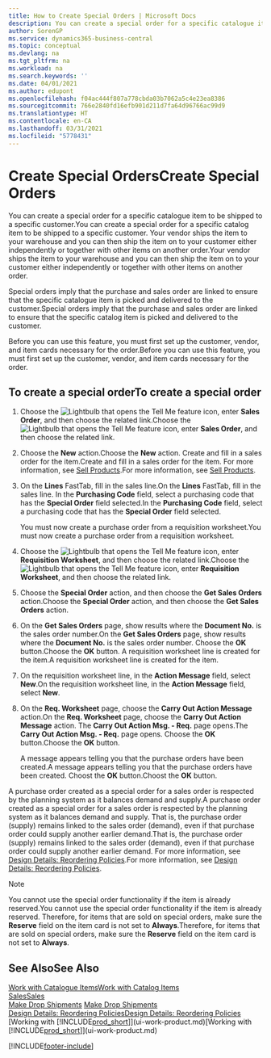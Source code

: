 ```yaml
---
title: How to Create Special Orders | Microsoft Docs
description: You can create a special order for a specific catalogue item to be shipped to a specific customer. Your vendor ships the item to your warehouse and you can then ship the item on to your customer either independently or together with other items on another order.
author: SorenGP
ms.service: dynamics365-business-central
ms.topic: conceptual
ms.devlang: na
ms.tgt_pltfrm: na
ms.workload: na
ms.search.keywords: ''
ms.date: 04/01/2021
ms.author: edupont
ms.openlocfilehash: f04ac444f807a778cbda03b7062a5c4e23ea8386
ms.sourcegitcommit: 766e2840fd16efb901d211d7fa64d96766ac99d9
ms.translationtype: HT
ms.contentlocale: en-CA
ms.lasthandoff: 03/31/2021
ms.locfileid: "5778431"
---
```

# <a name="create-special-orders"></a><span data-ttu-id="3291c-104">Create Special Orders</span><span class="sxs-lookup"><span data-stu-id="3291c-104">Create Special Orders</span></span>
<span data-ttu-id="3291c-105">You can create a special order for a specific catalogue item to be shipped to a specific customer.</span><span class="sxs-lookup"><span data-stu-id="3291c-105">You can create a special order for a specific catalog item to be shipped to a specific customer.</span></span> <span data-ttu-id="3291c-106">Your vendor ships the item to your warehouse and you can then ship the item on to your customer either independently or together with other items on another order.</span><span class="sxs-lookup"><span data-stu-id="3291c-106">Your vendor ships the item to your warehouse and you can then ship the item on to your customer either independently or together with other items on another order.</span></span>  

<span data-ttu-id="3291c-107">Special orders imply that the purchase and sales order are linked to ensure that the specific catalogue item is picked and delivered to the customer.</span><span class="sxs-lookup"><span data-stu-id="3291c-107">Special orders imply that the purchase and sales order are linked to ensure that the specific catalog item is picked and delivered to the customer.</span></span>  

<span data-ttu-id="3291c-108">Before you can use this feature, you must first set up the customer, vendor, and item cards necessary for the order.</span><span class="sxs-lookup"><span data-stu-id="3291c-108">Before you can use this feature, you must first set up the customer, vendor, and item cards necessary for the order.</span></span>  

## <a name="to-create-a-special-order"></a><span data-ttu-id="3291c-109">To create a special order</span><span class="sxs-lookup"><span data-stu-id="3291c-109">To create a special order</span></span>  
1.  <span data-ttu-id="3291c-110">Choose the ![Lightbulb that opens the Tell Me feature](media/ui-search/search_small.png "Tell me what you want to do") icon, enter **Sales Order**, and then choose the related link.</span><span class="sxs-lookup"><span data-stu-id="3291c-110">Choose the ![Lightbulb that opens the Tell Me feature](media/ui-search/search_small.png "Tell me what you want to do") icon, enter **Sales Order**, and then choose the related link.</span></span>  
2. <span data-ttu-id="3291c-111">Choose the **New** action.</span><span class="sxs-lookup"><span data-stu-id="3291c-111">Choose the **New** action.</span></span> <span data-ttu-id="3291c-112">Create and fill in a  sales order for the item.</span><span class="sxs-lookup"><span data-stu-id="3291c-112">Create and fill in a  sales order for the item.</span></span> <span data-ttu-id="3291c-113">For more information, see [Sell Products](sales-how-sell-products.md).</span><span class="sxs-lookup"><span data-stu-id="3291c-113">For more information, see [Sell Products](sales-how-sell-products.md).</span></span>
3.  <span data-ttu-id="3291c-114">On the **Lines** FastTab, fill in the sales line.</span><span class="sxs-lookup"><span data-stu-id="3291c-114">On the **Lines** FastTab, fill in the sales line.</span></span> <span data-ttu-id="3291c-115">In the **Purchasing Code** field, select a purchasing code that has the **Special Order** field selected.</span><span class="sxs-lookup"><span data-stu-id="3291c-115">In the **Purchasing Code** field, select a purchasing code that has the **Special Order** field selected.</span></span>

    <span data-ttu-id="3291c-116">You must now create a purchase order from a requisition worksheet.</span><span class="sxs-lookup"><span data-stu-id="3291c-116">You must now create a purchase order from a requisition worksheet.</span></span>  
4. <span data-ttu-id="3291c-117">Choose the ![Lightbulb that opens the Tell Me feature](media/ui-search/search_small.png "Tell me what you want to do") icon, enter **Requisition Worksheet**, and then choose the related link.</span><span class="sxs-lookup"><span data-stu-id="3291c-117">Choose the ![Lightbulb that opens the Tell Me feature](media/ui-search/search_small.png "Tell me what you want to do") icon, enter **Requisition Worksheet**, and then choose the related link.</span></span>  
5. <span data-ttu-id="3291c-118">Choose the **Special Order** action, and then choose the **Get Sales Orders** action.</span><span class="sxs-lookup"><span data-stu-id="3291c-118">Choose the **Special Order** action, and then choose the **Get Sales Orders** action.</span></span>  
6.  <span data-ttu-id="3291c-119">On the **Get Sales Orders** page, show results where the **Document No.** is the sales order number.</span><span class="sxs-lookup"><span data-stu-id="3291c-119">On the **Get Sales Orders** page, show results where the **Document No.** is the sales order number.</span></span> <span data-ttu-id="3291c-120">Choose the **OK** button.</span><span class="sxs-lookup"><span data-stu-id="3291c-120">Choose the **OK** button.</span></span> <span data-ttu-id="3291c-121">A requisition worksheet line is created for the item.</span><span class="sxs-lookup"><span data-stu-id="3291c-121">A requisition worksheet line is created for the item.</span></span>  
7.  <span data-ttu-id="3291c-122">On the requisition worksheet line, in the **Action Message** field, select **New**.</span><span class="sxs-lookup"><span data-stu-id="3291c-122">On the requisition worksheet line, in the **Action Message** field, select **New**.</span></span>  
8.  <span data-ttu-id="3291c-123">On the **Req. Worksheet** page, choose the **Carry Out Action Message** action.</span><span class="sxs-lookup"><span data-stu-id="3291c-123">On the **Req. Worksheet** page, choose the **Carry Out Action Message** action.</span></span> <span data-ttu-id="3291c-124">The **Carry Out Action Msg. - Req.** page opens.</span><span class="sxs-lookup"><span data-stu-id="3291c-124">The **Carry Out Action Msg. - Req.** page opens.</span></span> <span data-ttu-id="3291c-125">Choose the **OK** button.</span><span class="sxs-lookup"><span data-stu-id="3291c-125">Choose the **OK** button.</span></span>  

    <span data-ttu-id="3291c-126">A message appears telling you that the purchase orders have been created.</span><span class="sxs-lookup"><span data-stu-id="3291c-126">A message appears telling you that the purchase orders have been created.</span></span> <span data-ttu-id="3291c-127">Choost the **OK** button.</span><span class="sxs-lookup"><span data-stu-id="3291c-127">Choost the **OK** button.</span></span>  

<span data-ttu-id="3291c-128">A purchase order created as a special order for a sales order is respected by the planning system as it balances demand and supply.</span><span class="sxs-lookup"><span data-stu-id="3291c-128">A purchase order created as a special order for a sales order is respected by the planning system as it balances demand and supply.</span></span> <span data-ttu-id="3291c-129">That is, the purchase order (supply) remains linked to the sales order (demand), even if that purchase order could supply another earlier demand.</span><span class="sxs-lookup"><span data-stu-id="3291c-129">That is, the purchase order (supply) remains linked to the sales order (demand), even if that purchase order could supply another earlier demand.</span></span> <span data-ttu-id="3291c-130">For more information, see [Design Details: Reordering Policies](design-details-reservation-order-tracking-and-action-messaging.md).</span><span class="sxs-lookup"><span data-stu-id="3291c-130">For more information, see [Design Details: Reordering Policies](design-details-reservation-order-tracking-and-action-messaging.md).</span></span>  

> [!NOTE]  
>  <span data-ttu-id="3291c-131">You cannot use the special order functionality if the item is already reserved.</span><span class="sxs-lookup"><span data-stu-id="3291c-131">You cannot use the special order functionality if the item is already reserved.</span></span> <span data-ttu-id="3291c-132">Therefore, for items that are sold on special orders, make sure the **Reserve** field on the item card is not set to **Always**.</span><span class="sxs-lookup"><span data-stu-id="3291c-132">Therefore, for items that are sold on special orders, make sure the **Reserve** field on the item card is not set to **Always**.</span></span>  

## <a name="see-also"></a><span data-ttu-id="3291c-133">See Also</span><span class="sxs-lookup"><span data-stu-id="3291c-133">See Also</span></span>  
[<span data-ttu-id="3291c-134">Work with Catalogue Items</span><span class="sxs-lookup"><span data-stu-id="3291c-134">Work with Catalog Items</span></span>](inventory-how-work-nonstock-items.md)  
[<span data-ttu-id="3291c-135">Sales</span><span class="sxs-lookup"><span data-stu-id="3291c-135">Sales</span></span>](sales-manage-sales.md)  
<span data-ttu-id="3291c-136">[Make Drop Shipments](sales-how-drop-shipment.md) </span><span class="sxs-lookup"><span data-stu-id="3291c-136">[Make Drop Shipments](sales-how-drop-shipment.md) </span></span>  
[<span data-ttu-id="3291c-137">Design Details: Reordering Policies</span><span class="sxs-lookup"><span data-stu-id="3291c-137">Design Details: Reordering Policies</span></span>](design-details-reservation-order-tracking-and-action-messaging.md)  
<span data-ttu-id="3291c-138">[Working with [!INCLUDE[prod_short](includes/prod_short.md)]](ui-work-product.md)</span><span class="sxs-lookup"><span data-stu-id="3291c-138">[Working with [!INCLUDE[prod_short](includes/prod_short.md)]](ui-work-product.md)</span></span>


[!INCLUDE[footer-include](includes/footer-banner.md)]